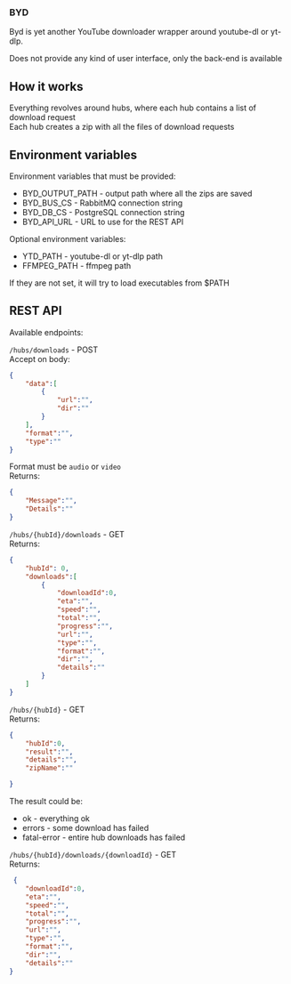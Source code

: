 ### BYD

Byd is yet another YouTube downloader wrapper around youtube-dl or yt-dlp.

Does not provide any kind of user interface, only the back-end is available

## How it works
Everything revolves around hubs, where each hub contains a list of download request        
Each hub creates a zip with all the files of download requests


## Environment variables

Environment variables that must be provided:

- BYD_OUTPUT_PATH - output path where all the zips are saved
- BYD_BUS_CS - RabbitMQ connection string
- BYD_DB_CS - PostgreSQL connection string
- BYD_API_URL - URL to use for the REST API

Optional environment variables:

- YTD_PATH - youtube-dl or yt-dlp path
- FFMPEG_PATH - ffmpeg path

If they are not set, it will try to load executables from $PATH

## REST API

Available endpoints:

`/hubs/downloads` - POST            
Accept on body:
```json
{
    "data":[
        {
            "url":"",
            "dir":""
        }  
    ],
    "format":"",
    "type":""
}
```
Format must be `audio` or `video`           
Returns:
```json
{
    "Message":"",
    "Details":""
}
```
`/hubs/{hubId}/downloads` - GET         
Returns:
```json
{
    "hubId": 0,
    "downloads":[
        {
            "downloadId":0,
            "eta":"",
            "speed":"",
            "total":"",
            "progress":"",
            "url":"",
            "type":"",
            "format":"",
            "dir":"",
            "details":""
        }
    ]
}
```
`/hubs/{hubId}` - GET           
Returns:
```json
{
    "hubId":0,
    "result":"",
    "details":"",
    "zipName":""

}
```
The result could be:
- ok - everything ok
- errors - some download has failed
- fatal-error - entire hub downloads has failed

`/hubs/{hubId}/downloads/{downloadId}` - GET            
Returns:
```json
 {
    "downloadId":0,
    "eta":"",
    "speed":"",
    "total":"",
    "progress":"",
    "url":"",
    "type":"",
    "format":"",
    "dir":"",
    "details":""
}
```


